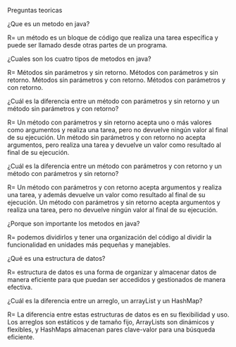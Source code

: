 Preguntas teoricas

¿Que es un metodo en java?

R= un método es un bloque de código que realiza una tarea específica y puede ser llamado desde otras partes de un programa.

¿Cuales son los cuatro tipos de metodos en java?

R= 
Métodos sin parámetros y sin retorno.
Métodos con parámetros y sin retorno.
Métodos sin parámetros y con retorno.
Métodos con parámetros y con retorno.

¿Cuál es la diferencia entre un método con parámetros y sin retorno y un
método sin parámetros y con retorno?

R= Un método con parámetros y sin retorno acepta uno o más valores como argumentos y realiza una tarea, pero no devuelve ningún valor al final de su ejecución. Un método sin parámetros y con retorno no acepta argumentos, pero realiza una tarea y devuelve un valor como resultado al final de su ejecución.

¿Cuál es la diferencia entre un método con parámetros y con retorno y un
método con parámetros y sin retorno?

R= Un método con parámetros y con retorno acepta argumentos y realiza una tarea, y además devuelve un valor como resultado al final de su ejecución. Un método con parámetros y sin retorno acepta argumentos y realiza una tarea, pero no devuelve ningún valor al final de su ejecución.

¿Porque son importante los metodos en java?

R= podemos dividirlos y tener una organización del código al dividir la funcionalidad en unidades más pequeñas y manejables.

¿Qué es una estructura de datos?

R= estructura de datos es una forma de organizar y almacenar datos de manera eficiente para que puedan ser accedidos y gestionados de manera efectiva.

¿Cuál es la diferencia entre un arreglo, un arrayList y un HashMap?

R= La diferencia entre estas estructuras de datos es en su flexibilidad y uso. Los arreglos son estáticos y de tamaño fijo, ArrayLists son dinámicos y flexibles, y HashMaps almacenan pares clave-valor para una búsqueda eficiente.